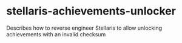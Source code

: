 # stellaris-achievements-unlocker
Describes how to reverse engineer Stellaris to allow unlocking achievements with an invalid checksum
